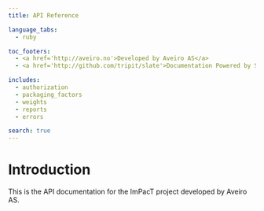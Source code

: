 ```yaml
---
title: API Reference

language_tabs:
  - ruby

toc_footers:
  - <a href='http://aveiro.no'>Developed by Aveiro AS</a>
  - <a href='http://github.com/tripit/slate'>Documentation Powered by Slate</a>

includes:
  - authorization
  - packaging_factors
  - weights
  - reports
  - errors

search: true
---
```


# Introduction

This is the API documentation for the ImPacT project developed by Aveiro AS.